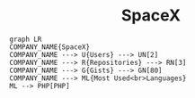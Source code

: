 <h1 align="center">SpaceX</h1>

```mermaid
graph LR
COMPANY_NAME{SpaceX}
COMPANY_NAME ---> U{Users} ---> UN[2]
COMPANY_NAME ---> R{Repositories} ---> RN[3]
COMPANY_NAME ---> G{Gists} ---> GN[80]
COMPANY_NAME ---> ML{Most Used<br>Languages}
ML --> PHP[PHP]
```
